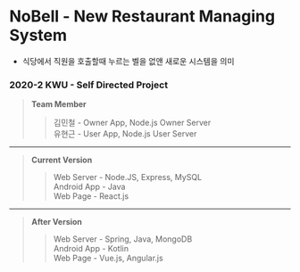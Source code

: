 # NoBell - New Restaurant Managing System    
- 식당에서 직원을 호출할때 누르는 벨을 없앤 새로운 시스템을 의미
### 2020-2 KWU - Self Directed Project

> **Team Member**
> > 김민철 - Owner App, Node.js Owner Server    
> > 유현근 - User App, Node.js User Server    

***

> **Current Version**
> > Web Server - Node.JS, Express, MySQL    
> > Android App - Java    
> > Web Page - React.js   

***

> **After Version**    
> > Web Server - Spring, Java, MongoDB    
> > Android App - Kotlin    
> > Web Page - Vue.js, Angular.js    
